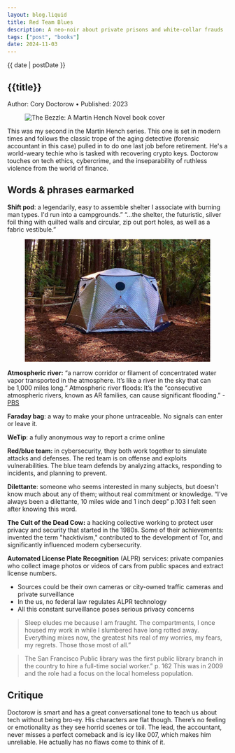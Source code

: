 ```yaml
---
layout: blog.liquid
title: Red Team Blues
description: A neo-noir about private prisons and white-collar frauds
tags: ["post", "books"]
date: 2024-11-03
---
```



<section class="hero"><time class="meta-date" datetime="{{ date | postDate }}">{{ date | postDate }}</time>

# {{title}}

Author: Cory Doctorow  • Published: 2023

</section>

<section>
    <div class="content-inner">


<figure>
    <picture class="cover">
        <source srcset="https://images-na.ssl-images-amazon.com/images/P/1250865840.01._SX360_SCLZZZZZZZ_.jpg" type="image/jpg">
        <img src="https://images-na.ssl-images-amazon.com/images/P/1250865840.01._SX360_SCLZZZZZZZ_.jpg" alt="The Bezzle: A Martin Hench Novel book cover" >
    </picture>
</figure>


This was my second in the Martin Hench series. This one is set in modern times and follows the classic trope of the aging detective (forensic accountant in this case) pulled in to do one last job before retirement. He's a world-weary techie who is tasked with recovering crypto keys. Doctorow touches on tech ethics, cybercrime, and the inseparability of ruthless violence from the world of finance. 



## Words & phrases earmarked

**Shift pod**: a legendarily, easy to assemble shelter I associate with burning man types. I'd run into a campgrounds.” “…the shelter, the futuristic, silver foil thing with quilted walls and circular, zip out port holes, as well as a fabric vestibule.”

<figure>
    <picture >
        <source srcset="img/shiftpod.jpg" type="image/jpg">
        <img src="img/shiftpod.jpg" alt=" in a metallic, hexagonal, futuristic-looking tent in the middle of a forest" >
    </picture>
</figure>

**Atmospheric river:** “a narrow corridor or filament of concentrated water vapor transported in the atmosphere. It’s like a river in the sky that can be 1,000 miles long.“ Atmospheric river floods: It’s the “consecutive atmospheric rivers, known as AR families, can cause significant flooding.” - [PBS](https://www.pbs.org/newshour/science/what-is-an-atmospheric-river-a-hydrologist-explains-the-good-the-bad-and-how-theyre-changing)

**Faraday bag**: a way to make your phone untraceable. No signals can enter or leave it. 

**WeTip**: a fully anonymous way to report a crime online

**Red/blue team:** in cybersecurity, they both work together to simulate attacks and defenses. The red team is on offense and exploits vulnerabilities. The blue team defends by analyzing attacks, responding to incidents, and planning to prevent. 

**Dilettante**: someone who seems interested in many subjects, but doesn't know much about any of them; without real commitment or knowledge. “I've always been a dilettante, 10 miles wide and 1 inch deep” p.103 I felt seen after knowing this word. 

**The Cult of the Dead Cow:** a hacking collective working to protect user privacy and security that started in the 1980s. Some of their achievements: invented the term "hacktivism," contributed to the development of Tor, and significantly influenced modern cybersecurity.

**Automated License Plate Recognition** (ALPR) services: private companies who collect image photos or videos of cars from public spaces and extract license numbers. 
- Sources could be their own cameras or city-owned traffic cameras and private surveillance
- In the us, no federal law regulates ALPR technology
- All this constant surveillance poses serious privacy concerns

> Sleep eludes me because I am fraught. The compartments, I once housed my work in while I slumbered have long rotted away. Everything mixes now, the greatest hits real of my worries, my fears, my regrets. Those those most of all.”

> The San Francisco Public library was the first public library branch in the country to hire a full-time social worker.”  p. 162 This was in 2009 and the role had a focus on the local homeless population.
    

## Critique
Doctorow is smart and has a great conversational tone to teach us about tech without being bro-ey. His characters are flat though. There’s no feeling or emotionality as they see horrid scenes or toil. The lead, the accountant, never misses a perfect comeback and is icy like 007, which makes him unreliable. He actually has no flaws come to think of it. 



</div>
</section>

